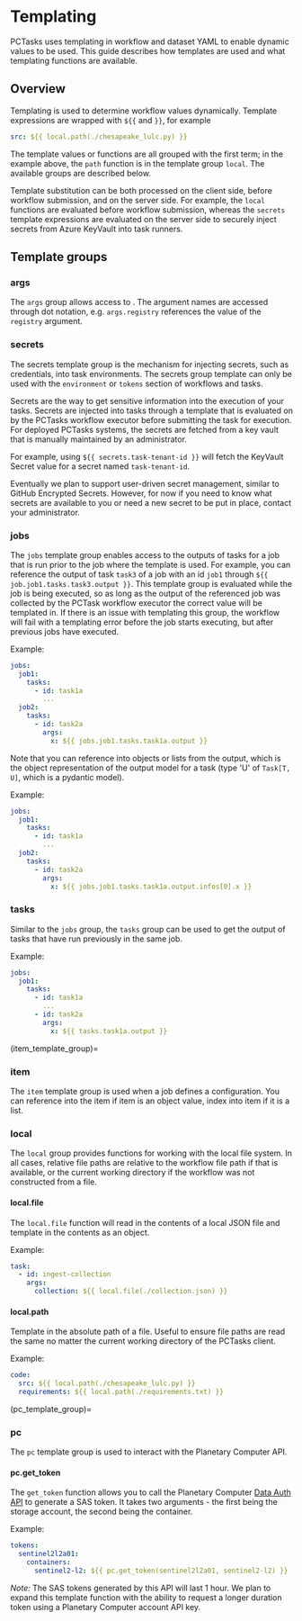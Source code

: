 # Templating

PCTasks uses templating in workflow and dataset YAML to enable dynamic values to be used. This guide describes how templates are
used and what templating functions are available.

## Overview

Templating is used to determine workflow values dynamically. Template expressions are wrapped with `${{` and `}}`, for example

```yaml
src: ${{ local.path(./chesapeake_lulc.py) }}
```

The template values or functions are all grouped with the first term; in the example above, the `path` function is in the
template group `local`. The available groups are described below.

Template substitution can be both processed on the client side, before workflow submission, and on the server side. For example, the `local` functions are evaluated before workflow submission, whereas the `secrets` template expressions are evaluated on the server side to securely inject secrets from Azure KeyVault into task runners.

## Template groups

### args

The `args` group allows access to [](arguments). The argument names are accessed through dot notation, e.g. `args.registry` references the value of the
`registry` argument.

### secrets

The secrets template group is the mechanism for injecting secrets, such as credentials, into task environments. The secrets group template can only be used with the `environment` or `tokens` section of workflows and tasks.

Secrets are the way to get sensitive information into the execution of your tasks. Secrets are injected into tasks through
a template that is evaluated on by the PCTasks workflow executor before submitting the task for execution. For deployed
PCTasks systems, the secrets are fetched from a key vault that is manually maintained by an administrator.

For example, using `${{ secrets.task-tenant-id }}` will fetch the KeyVault Secret value for a secret named `task-tenant-id`.

Eventually we plan to support user-driven secret management, similar to GitHub Encrypted Secrets. However, for now if
you need to know what secrets are available to you or need a new secret to be put in place, contact your administrator.

### jobs

The `jobs` template group enables access to the outputs of tasks for a job that is run prior to the job where the template is used. For example, you can reference the output of task `task3` of a job with an id `job1` through `${{ job.job1.tasks.task3.output }}`. This template group is evaluated
while the job is being executed, so as long as the output of the referenced job was collected by the PCTask workflow executor the correct value will
be templated in. If there is an issue with templating this group, the workflow will fail with a templating error before the job starts executing, but after previous jobs have executed.

Example:
```yaml
jobs:
  job1:
    tasks:
      - id: task1a
        ...
  job2:
    tasks:
      - id: task2a
        args:
          x: ${{ jobs.job1.tasks.task1a.output }}
```

Note that you can reference into objects or lists from the output, which is the object representation of the output model for a task (type 'U' of `Task[T, U]`, which is a pydantic model).

Example:
```yaml
jobs:
  job1:
    tasks:
      - id: task1a
        ...
  job2:
    tasks:
      - id: task2a
        args:
          x: ${{ jobs.job1.tasks.task1a.output.infos[0].x }}
```

### tasks

Similar to the `jobs` group, the `tasks` group can be used to get the output of tasks that have run previously in the same job.

Example:
```yaml
jobs:
  job1:
    tasks:
      - id: task1a
        ...
      - id: task2a
        args:
          x: ${{ tasks.task1a.output }}
```

(item_template_group)=
### item

The `item` template group is used when a job defines a [](foreach) configuration. You can reference into the item if item is an object value,
index into item if it is a list.

### local

The `local` group provides functions for working with the local file system. In all cases, relative file paths
are relative to the workflow file path if that is available, or the current working directory if the workflow
was not constructed from a file.

#### local.file

The `local.file` function will read in the contents of a local JSON file and template in the contents as an object.

Example:
```yaml
task:
  - id: ingest-collection
    args:
      collection: ${{ local.file(./collection.json) }}
```

#### local.path

Template in the absolute path of a file. Useful to ensure file paths are read the same no matter the current working directory of the
PCTasks client.

Example:
```yaml
code:
  src: ${{ local.path(./chesapeake_lulc.py) }}
  requirements: ${{ local.path(./requirements.txt) }}
```

(pc_template_group)=

### pc

The `pc` template group is used to interact with the Planetary Computer API.

#### pc.get_token

The `get_token` function allows you to call the Planetary Computer [Data Auth API](https://planetarycomputer.microsoft.com/docs/concepts/sas/) to
generate a SAS token. It takes two arguments - the first being the storage account, the second being the container.

Example:
```yaml
tokens:
  sentinel2l2a01:
    containers:
      sentinel2-l2: ${{ pc.get_token(sentinel2l2a01, sentinel2-l2) }}
```

_Note:_ The SAS tokens generated by this API will last 1 hour. We plan to expand this template function with the ability to request
a longer duration token using a Planetary Computer account API key.